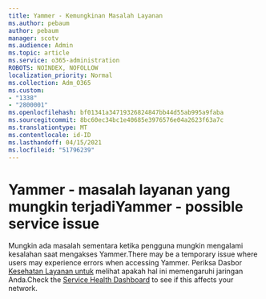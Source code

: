 ```yaml
---
title: Yammer - Kemungkinan Masalah Layanan
ms.author: pebaum
author: pebaum
manager: scotv
ms.audience: Admin
ms.topic: article
ms.service: o365-administration
ROBOTS: NOINDEX, NOFOLLOW
localization_priority: Normal
ms.collection: Adm_O365
ms.custom:
- "1338"
- "2800001"
ms.openlocfilehash: bf01341a34719326824847bb44d55ab995a9faba
ms.sourcegitcommit: 8bc60ec34bc1e40685e3976576e04a2623f63a7c
ms.translationtype: MT
ms.contentlocale: id-ID
ms.lasthandoff: 04/15/2021
ms.locfileid: "51796239"
---
```

# <a name="yammer---possible-service-issue"></a><span data-ttu-id="6503e-102">Yammer - masalah layanan yang mungkin terjadi</span><span class="sxs-lookup"><span data-stu-id="6503e-102">Yammer - possible service issue</span></span>

<span data-ttu-id="6503e-103">Mungkin ada masalah sementara ketika pengguna mungkin mengalami kesalahan saat mengakses Yammer.</span><span class="sxs-lookup"><span data-stu-id="6503e-103">There may be a temporary issue where users may experience errors when accessing Yammer.</span></span> <span data-ttu-id="6503e-104">Periksa Dasbor [Kesehatan Layanan untuk](https://admin.microsoft.com/AdminPortal/Home#/servicehealth) melihat apakah hal ini memengaruhi jaringan Anda.</span><span class="sxs-lookup"><span data-stu-id="6503e-104">Check the [Service Health Dashboard](https://admin.microsoft.com/AdminPortal/Home#/servicehealth) to see if this affects your network.</span></span>
